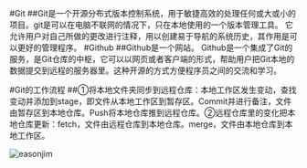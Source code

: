 #Git
##Git是一个开源分布式版本控制系统，用于敏捷高效的处理任何或大或小的项目。git是可以在电脑不联网的情况下，只在本地使用的一个版本管理工具。
它允许用户对自己所做的更改进行注释，用以创建易于导航的系统历史，其作用是可以更好的管理程序。
#Github
##Github是一个网站。 Github是一个集成了Git的服务，是Git仓库的中枢，它可以以网页或者客户端的形式，帮助用户把Git本地的数据提交到远程的服务器里。这种开源的方式方便程序员之间的交流和学习。

#Git的工作流程
##①将本地文件夹同步到远程仓库：本地工作区发生变动，查找变动并添加到stage，即文件从本地工作区到暂存区。Commit并进行备注，文件由暂存区到本地仓库。Push将本地仓库推到远程仓库。②远程仓库里的变化把本地仓库更新：fetch，文件由远程仓库到本地仓库。merge，文件由本地仓库到本地工作区。



![easonjim](https://raw.githubusercontent.com)



